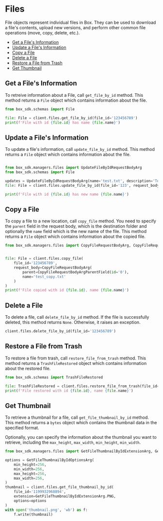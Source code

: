 # Files

File objects represent individual files in Box. They can be used to download a
file's contents, upload new versions, and perform other common file operations
(move, copy, delete, etc.).

<!-- START doctoc generated TOC please keep comment here to allow auto update -->
<!-- DON'T EDIT THIS SECTION, INSTEAD RE-RUN doctoc TO UPDATE -->

- [Get a File's Information](#get-a-files-information)
- [Update a File's Information](#update-a-files-information)
- [Copy a File](#copy-a-file)
- [Delete a File](#delete-a-file)
- [Restore a File from Trash](#restore-a-file-from-trash)
- [Get Thumbnail](#get-thumbnail)

<!-- END doctoc generated TOC please keep comment here to allow auto update -->

## Get a File's Information

To retreive information about a File, call `get_file_by_id` method. This method returns a `File` object which contains information about the file.

<!-- sample get_files_id -->

```python
from box_sdk.schemas import File

file: File = client.files.get_file_by_id(file_id='123456789')
print(f'File with id {file.id} has name {file.name}')
```

## Update a File's Information

To update a file's information, call `update_file_by_id` method. This method returns a `File` object which contains information about the file.

<!-- sample put_files_id -->

```python

from box_sdk.managers.files import UpdateFileByIdRequestBodyArg
from box_sdk.schemas import File

updates = UpdateFileByIdRequestBodyArg(name='test.txt', description='Test file')
file: File = client.files.update_file_by_id(file_id='123', request_body=updates)

print(f'File with id {file.id} has new name {file.name}')
```

## Copy a File

To copy a file to a new location, call `copy_file` method.
You need to specify the `parent` field in the request body, which is the destination folder and optionally the `name` field which is the new name of the file.
This method returns a `File` object which contains information about the copied file.

<!-- sample post_files_id_copy -->

```python
from box_sdk.managers.files import CopyFileRequestBodyArg, CopyFileRequestBodyArgParentField


file: File = client.files.copy_file(
    file_id='123456789',
    request_body=CopyFileRequestBodyArg(
        parent=CopyFileRequestBodyArgParentField(id='0'),
        name='test_copy.txt'
    )
)
print(f'File copied with id {file.id}, name {file.name}')
```

## Delete a File

To delete a file, call `delete_file_by_id` method. If the file is successfully deleted, this method returns `None`. Otherwise, it raises an exception.

<!-- sample delete_files_id -->

```python
client.files.delete_file_by_id(file_id='123456789')
```

## Restore a File from Trash

To restore a file from trash, call `restore_file_from_trash` method.
This method returns a `TrashFileRestored` object which contains information about the restored file.

<!-- sample post_files_id -->

```python
from box_sdk.schemas import TrashFileRestored

file: TrashFileRestored = client.files.restore_file_from_trash(file_id='123456789')
print(f'File restored with id {file.id}, name {file.name}')
```

## Get Thumbnail

To retrieve a thumbnail for a file, call `get_file_thumbnail_by_id` method. This method returns a `bytes` object which contains the thumbnail data in the specified format.

Optionally, you can specify the information about the thumbnail you want to retrieve, including the `max_height`, `max_width`, `min_height`, `min_width`.

<!-- sample get_files_id_thumbnail_id -->

```python
from box_sdk.managers.files import GetFileThumbnailByIdExtensionArg, GetFileThumbnailByIdOptionsArg

options = GetFileThumbnailByIdOptionsArg(
    min_height=256,
    min_width=256,
    max_height=256,
    max_width=256,
)
thumbnail = client.files.get_file_thumbnail_by_id(
    file_id='1199932968894',
    extension=GetFileThumbnailByIdExtensionArg.PNG,
    options=options
)
with open('thumbnail.png', 'wb') as f:
    f.write(thumbnail)
```
